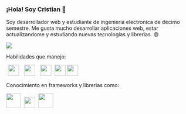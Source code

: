 ### ¡Hola! Soy Cristian 👋

Soy desarrollador web y estudiante de ingenieria electronica de décimo semestre. Me gusta mucho desarrollar aplicaciones web, estar actualizandome y estudiando nuevas tecnologías y librerias. 😄

<img src="https://i.gifer.com/YnA.gif">

Habilidades que manejo:

<p>
  <img src="https://cdn-icons-png.flaticon.com/512/5968/5968292.png" style="width:30px;margin:0px 5px;">
  <img src="https://upload.wikimedia.org/wikipedia/commons/thumb/6/61/HTML5_logo_and_wordmark.svg/512px-HTML5_logo_and_wordmark.svg.png" style="width:30px;margin:0px 5px;">
  <img src="https://upload.wikimedia.org/wikipedia/commons/thumb/6/62/CSS3_logo.svg/800px-CSS3_logo.svg.png" style="width:30px;margin:0px 5px;">
  
  <img src="https://upload.wikimedia.org/wikipedia/commons/thumb/2/27/PHP-logo.svg/2560px-PHP-logo.svg.png" style="width:30px;margin-bottom:3px">
  
  <img src="https://brandslogos.com/wp-content/uploads/images/large/arduino-logo-1.png" width="30">
</p>

Conocimiento en frameworks y librerias como:
<p>
  <img src="https://upload.wikimedia.org/wikipedia/commons/thumb/b/b2/Bootstrap_logo.svg/2560px-Bootstrap_logo.svg.png" style="width:40px;">
  <img src="https://cdn1.iconfinder.com/data/icons/programing-development-8/24/react_logo-512.png" width="30" style="margin:0px 5px">
  <img src="https://upload.wikimedia.org/wikipedia/commons/thumb/d/d5/Tailwind_CSS_Logo.svg/512px-Tailwind_CSS_Logo.svg.png?20230715030042" width="40">
</p>

<!--
**cristians-12/cristians-12** is a ✨ _special_ ✨ repository because its `README.md` (this file) appears on your GitHub profile.

Here are some ideas to get you started:

- 🔭 I’m currently working on ...
- 🌱 I’m currently learning ...
- 👯 I’m looking to collaborate on ...
- 🤔 I’m looking for help with ...
- 💬 Ask me about ...
- 📫 How to reach me: ...
- 😄 Pronouns: ...
- ⚡ Fun fact: ...
-->
